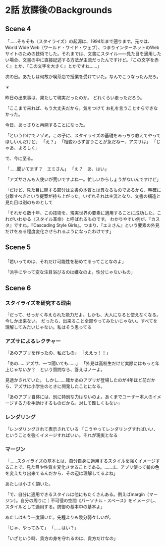 # 2話 放課後のBackgrounds

## Scene 4
「……そもそも〈スタイライズ〉の起源は、1994年まで遡ります。元々は、World Wide Web（ワールド・ワイド・ウェブ）、つまりインターネットのWebサイトのための技術でした。それまでは、文書にスタイル――見た目を適用したい場合、文書の中に直接記述する方法が主流だったんですけど。『この文字を赤く』とか、『この文字を大きく』とかですね……」

次の日。あたしは何故か喫茶店で授業を受けていた。なんでこうなったんだろ。

＊

昨日の出来事は、果たして現実だったのか。
どれくらい走っただろう。

「ここまで来れば、もう大丈夫だから。気をつけて
お礼を言うことすらできなかった。

今日、あっさりと再開することになった。

「というわけでノゾミ。この子に、スタイライズの基礎をみっちり教えてやってほしいんだけど」
「え？」
「相変わらず言うことが急だねー、アズサは」
「じゃあ、よろしく」


で、今に至る。

「……聞いてます？　エミさん」
「え？　あ、はい」

「アズサさんも人使いが荒いですよねー。忙しいからしょうがないんですけど」





「だけど、見た目に関する部分は文書の本質とは異なるものであるから、明確に分離すべきという提案が持ち上がった。いずれそれは主流となり、文書の構造と見た目は別のものとして

「それから数十年、この技術を、現実世界の要素に適用することに成功した。これがいわゆる〈スタイル革命〉と呼ばれるものです。
わかりやすい例が、『カスタ』ですね。『Cascading Style Girls』。つまり、『エミさん』という要素の外見だけをある程度変化させられるようになったわけです」


## Scene 5

### 

「若いってのは、それだけ可能性を秘めてるってことなのよ」

「派手にやって変な注目浴びるのは嫌なのよ。性分じゃないもの」

## Scene 6

### スタイライズを研究する理由
「だって、せっかく与えられた能力だよ。しかも、大人になると使えなくなる。
今しか出来ない。
だったら、出来ること全部やってみたいじゃない。すべてを理解してみたいじゃない。私はそう思ってる

### アズサによるレクチャー

「あのアプリを作ったの、私だもの」
「ええっ！！」

「あの……アズサ、一つ聞いても……」
「外見は高校生だけど実際にはもっと年上じゃないか？　という質問なら、答えはノーよ。

見透かされていた。
しかし……確かあのアプリが登場したのが4年ほど前だから、アズサは小学生のときに開発したことになる。

「あのアプリ自体には、別に特別な力はないのよ。あくまでユーザー本人のイメージする力を手助けするものだから。対して難しくもない」

### レンダリング

「レンダリングされて表示されている
「こうやってレンダリングすればいい、ということを強くイメージすればいい。それが現実となる


### マージン

「……スタイライズの基本とは、自分自身に適用するスタイルを強くイメージすることで、見た目や性質を変化させることである。……ま、アプリ使って髪の色を変えたり出来てるんだから、その辺は理解してるよね」
 
あたしは小さく頷いた。

「で、自分に適用できるスタイルは他にもたくさんある。例えばmargin（マージン）。自分の周りに｜不可侵の空間《パーソナル・スペース》をイメージし、スタイルとして適用する。防御の基本中の基本よ」

 あたしはもう一度頷いた。先程よりも幾分弱々しいが。

「じゃ、やってみて」
「……はい？」


「いざという時、貴方の身を守れるのは、貴方だけなの」
<!--stackedit_data:
eyJoaXN0b3J5IjpbNjA1MTE0MDIzLDE2NTIyMTEwMzMsLTE2Nj
AzODE0MTgsMjYyNDU3NDM5LDExMDU1NTIzMDQsLTE3OTA3OTUy
MDYsMTg3NDM4MTg5NCw5OTM3ODMzMjMsLTY4MTY2NjE1MywtND
Y0MzIyNzMzLC0xMDM5MzM2NDY1LDg5NjAxOTAwNl19
-->